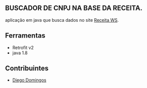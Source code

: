 ## BUSCADOR DE CNPJ NA BASE DA RECEITA.

aplicação em java que busca dados no site [Receita WS](https://www.receitaws.com.br). 

## Ferramentas

- Retrofit v2
- java 1.8

## Contribuintes

- [Diego Domingos](https://github.com/DiegoDigo)
